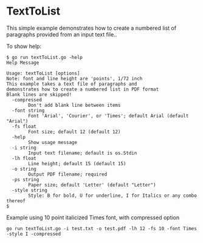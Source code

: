 # TextToList

This simple example demonstrates how to create a numbered list of paragraphs provided from an input text file..

To show help:
```
$ go run textToList.go -help
Help Message

Usage: textToList [options]
Note: font and line height are 'points', 1/72 inch
This example takes a text file of paragraphs and
demonstrates how to create a numbered list in PDF format
Blank lines are skipped!
  -compressed
        Don't add blank line between items
  -font string
        Font 'Arial', 'Courier', or 'Times'; default Arial (default "Arial")
  -fs float
        Font size; default 12 (default 12)
  -help
        Show usage message
  -i string
        Input text filename; default is os.Stdin
  -lh float
        Line height; default 15 (default 15)
  -o string
        Output PDF filename; required
  -ps string
        Paper size; default 'Letter' (default "Letter")
  -style string
        Style: B for bold, U for underline, I for Italics or any combo thereof
$
```

Example using 10 point italicized Times font, with compressed option
```
go run textToList.go -i test.txt -o test.pdf -lh 12 -fs 10 -font Times -style I -compressed 
```